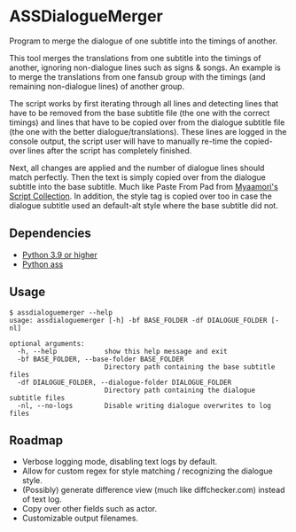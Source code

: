 # ASSDialogueMerger
Program to merge the dialogue of one subtitle into the timings of another.

This tool merges the translations from one subtitle into the timings of another, ignoring non-dialogue lines such as signs & songs.
An example is to merge the translations from one fansub group with the timings (and remaining non-dialogue lines) of another group.

The script works by first iterating through all lines and detecting lines that have to be removed from the base subtitle file (the one with the correct timings) and lines that have to be copied over from the dialogue subtitle file (the one with the better dialogue/translations). These lines are logged in the console output, the script user will have to manually re-time the copied-over lines after the script has completely finished. 

Next, all changes are applied and the number of dialogue lines should match perfectly. Then the text is simply copied over from the dialogue subtitle into the base subtitle. Much like Paste From Pad from [Myaamori's Script Collection](https://github.com/TypesettingTools/Myaamori-Aegisub-Scripts). In addition, the style tag is copied over too in case the dialogue subtitle used an default-alt style where the base subtitle did not.

## Dependencies
- [Python 3.9 or higher](https://www.python.org/downloads/)
- [Python ass](https://pypi.org/project/ass/)

## Usage
```console
$ assdialoguemerger --help
usage: assdialoguemerger [-h] -bf BASE_FOLDER -df DIALOGUE_FOLDER [-nl]

optional arguments:
  -h, --help            show this help message and exit
  -bf BASE_FOLDER, --base-folder BASE_FOLDER
                        Directory path containing the base subtitle files
  -df DIALOGUE_FOLDER, --dialogue-folder DIALOGUE_FOLDER
                        Directory path containing the dialogue subtitle files
  -nl, --no-logs        Disable writing dialogue overwrites to log files
```

## Roadmap
- Verbose logging mode, disabling text logs by default.
- Allow for custom regex for style matching / recognizing the dialogue style.
- (Possibly) generate difference view (much like diffchecker.com) instead of text log.
- Copy over other fields such as actor.
- Customizable output filenames.
